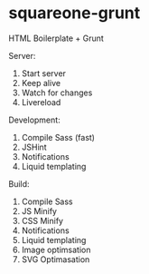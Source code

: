 squareone-grunt
===============

HTML Boilerplate + Grunt

Server:

1. Start server
2. Keep alive
3. Watch for changes
4. Livereload

Development:

1. Compile Sass (fast)
2. JSHint
3. Notifications
4. Liquid templating

Build:

1. Compile Sass
2. JS Minify
3. CSS Minify
4. Notifications
5. Liquid templating
6. Image optimsation
7. SVG Optimasation

